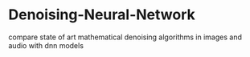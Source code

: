 # Denoising-Neural-Network
compare state of art mathematical denoising algorithms in images and audio with dnn models
